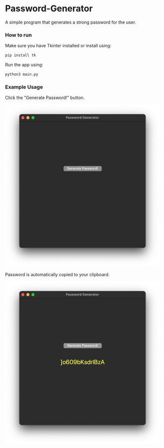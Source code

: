# Password-Generator
A simple program that generates a strong password for the user.

### How to run

Make sure you have Tkinter installed or install using:

```sh
pip install tk
```

Run the app using:
```sh
python3 main.py
```

### Example Usage

Click the "Generate Password!" button.

<img src="screenshots/1.png" alt="app screenshot">

Password is automatically copied to your clipboard.

<img src="screenshots/2.png" alt="app screenshot">

